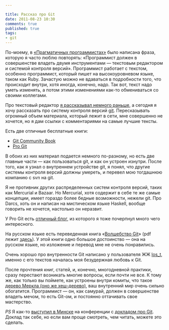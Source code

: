 ```yaml
---

title: Рассказ про Git
date: 2011-08-23 10:30
comments: true
published: true
tags:
- git
---
```


По-моему, в [«Прагматичных программистах»](http://pragprog.com/the-pragmatic-programmer) было написана фраза, которую я
часто люблю повторять:
«Программист должен в совершенстве владеть двумя инструментами — текстовым редактором и системой контроля версий».
Программист работает с текстом, особенно программист, который пишет на высокоуровневом
языке, таком как Ruby. Зачастую можно не вдаваться в подробности того, что происходит внутри, хотя иногда, конечно,
надо. Так вот, текст надо уметь изменять, а потом этими изменениями как-то обмениваться со своими коллегами.

Про текстовый редактор [я рассказывал немного раньше](/blog/2011/03/10/vim/), а сегодня я хочу рассказать про
систему контроля версий [git](http://git-scm.com/).
Пересказывать огромный объем материала, который лежит в сети, мне совершенно не хочется, но я дам ссылки с комментариями
на самые лучшие тексты.

Есть две отличные бесплатные книги:

* [Git Community Book](http://book.git-scm.com/)
* [Pro Git](http://progit.org/book/)

В обоих из них материал подается немного по-разному, но есть две главные части — как пользоваться git, и как он устроен
изнутри. После того, как я узнал о внутреннем устройстве git, я понял, что другие системы контроля версий должны
умереть, и перевел мою тогдашнюю компанию с svn на git.

Я не противник других распределенных систем контроля версий, таких как Mercurial и Bazaar. Но Mercurial, хотя
содержит в себе те же самые концепции, имеет гораздо более бедные возможности, нежели git. Про Darcs, хоть он и написан
на мистическом языке Haskell, вообще говорить не хочется, настолько он неразвит.

У Pro Git есть [отличный блог](http://progit.org/blog.html), из которого я тоже почерпнул много чего интересного.

На русском языке есть переведенная книга «[Волшебство Git](http://habrahabr.ru/blogs/Git/80909/)»
(pdf лежит [здесь](http://dl.dropbox.com/u/281916/delete/book.pdf)). У этой книги одно большое достоинство — она на
русском языке, но изложение и перевод мне не очень понравились.

Очень хорошо про внутренности Git написано у пользователя ЖЖ [los_t](http://los-t.livejournal.com/tag/git%20guts),
именно с его текстов началась моя безудержная любовь к Git.

После прочтения книг, статей, и, конечно, многодневной практики, сразу перестают возникать многие вопросы, если почти не
все. К тому же, как только вы поймете, как устроены внутри комиты, что такое
[дерево Меркла (оно же хеш-дерево)](http://en.wikipedia.org/wiki/Hash_tree), ваш внутренний мир очень сильно обогатится.
Программист — он, как самурай, должен в совершенстве владеть мечом, то есть Git-ом, и постоянно оттачивать свое
мастерство.

*PS* Я как-то [выступил в Минске](http://news.tut.by/it/203108.html) на конференции с
[докладом про Git](http://www.slideshare.net/evtuhovich/git-5604524). Доклад так себе, но если вам проще смотреть,
чем читать, можете это сделать.
